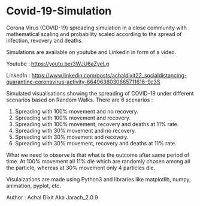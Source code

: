 # Covid-19-Simulation

Corona Virus (COVID-19) spreading simulation in a close community with mathematical scaling and probability scaled according to the spread of infection, revovery and deaths.

Simulations are available on youtube and Linkedin in form of a video. 

Youtube  : https://youtu.be/3WJU6aZyeLg

LinkedIn : https://www.linkedin.com/posts/achaldixit22_socialdistancing-quarantine-coronavirus-activity-6649638030665711616-9c3S

Simulated visualisations showing the spreading of COVID-19 under different scenarios based on Random Walks.
There are 6 scenarios : 
1. Spreading with 100% movement and no recovery.
2. Spreading with 100% movement and recovery.
3. Spreading with 100% movement, recovery and deaths at 11% rate.
4. Spreading with 30% movement and no recovery.
5. Spreading with 30% movement and recovery.
6. Spreading with 30% movement, recovery and deaths at 11% rate.

What we need to observe is that what is the outcome after same period of time. At 100% movement all 11% die which are randomly chosen among all the particle, whereas at 30% movement only 4 particles die.

Visulaizations are made using Python3 and libraries like matplotlib, numpy, animation, pyplot, etc.

Author : Achal Dixit Aka Jarach_2.0.9
